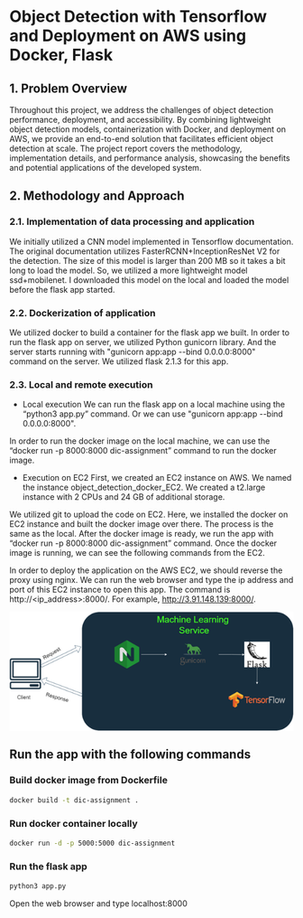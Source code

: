 # Object Detection with Tensorflow and Deployment on AWS using Docker, Flask
## 1. Problem Overview
Throughout this project, we address the challenges of object detection performance, deployment, and accessibility. By combining lightweight object detection models, containerization with Docker, and deployment on AWS, we provide an end-to-end solution that facilitates efficient object detection at scale. The project report covers the methodology, implementation details, and performance analysis, showcasing the benefits and potential applications of the developed system.

## 2. Methodology and Approach
### 2.1. Implementation of data processing and application
We initially utilized a CNN model implemented in Tensorflow documentation. The original documentation utilizes FasterRCNN+InceptionResNet V2 for the detection. The size of this model is larger than 200 MB so it takes a bit long to load the model. So, we utilized a more lightweight model ssd+mobilenet. I downloaded this model on the local and loaded the model before the flask app started.


### 2.2. Dockerization of application
We utilized docker to build a container for the flask app we built. In order to run the flask app on server, we utilized Python gunicorn library. And the server starts running with "gunicorn app:app --bind 0.0.0.0:8000" command on the server. We utilized flask 2.1.3 for this app. 

### 2.3. Local and remote execution
- Local execution
We can run the flask app on a local machine using the “python3 app.py” command. Or we can use "gunicorn app:app --bind 0.0.0.0:8000".

In order to run the docker image on the local machine, we can use the “docker run -p 8000:8000 dic-assignment” command to run the docker image.

- Execution on EC2
First, we created an EC2 instance on AWS. We named the instance object_detection_docker_EC2. We created a t2.large instance with 2 CPUs and 24 GB of additional storage.

We utilized git to upload the code on EC2. Here, we installed the docker on EC2 instance and built the docker image over there. The process is the same as the local. After the docker image is ready, we run the app with “docker run -p 8000:8000 dic-assignment” command. Once the docker image is running, we can see the following commands from the EC2.

In order to deploy the application on the AWS EC2, we should reverse the proxy using nginx. We can run the web browser and type the ip address and port of this EC2 instance to open this app. The command is http://<ip_address>:8000/. For example, http://3.91.148.139:8000/.

<img align="center" src="images/diagram.png"/>

## Run the app with the following commands
### Build docker image from Dockerfile
```bash
docker build -t dic-assignment .
```

### Run docker container locally
```bash
docker run -d -p 5000:5000 dic-assignment
```

### Run the flask app
```bash
python3 app.py
```

Open the web browser and type localhost:8000